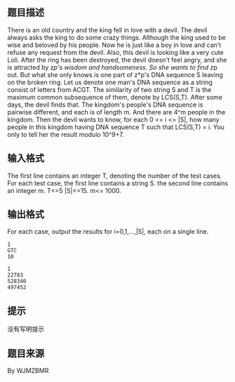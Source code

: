 


## 题目描述
There is an old country and the king fell in love with a devil. The devil always asks the king to do some crazy things. Although the king used to be wise and beloved by his people. Now he is just like a boy in love and can’t refuse any request from the devil. Also, this devil is looking like a very cute Loli.
After the ring has been destroyed, the devil doesn't feel angry, and she is attracted by z*p's wisdom and handsomeness. So she wants to find z*p out.
But what she only knows is one part of z*p's DNA sequence S leaving on the broken ring.
Let us denote one man's DNA sequence as a string consist of letters from ACGT. The similarity of two string S and T is the maximum common subsequence of them, denote by LCS(S,T).
After some days, the devil finds that. The kingdom's people's DNA sequence is pairwise different, and each is of length m. And there are 4^m people in the kingdom.
Then the devil wants to know, for each 0 <= i <= |S|, how many people in this kingdom having DNA sequence T such that LCS(S,T) = i.
You only to tell her the result modulo 10^9+7.
## 输入格式
The first line contains an integer T, denoting the number of the test cases.
For each test case, the first line contains a string S. the second line contains an integer m.
T<=5
|S|<=15. m<= 1000.
## 输出格式
For each case, output the results for i=0,1,...,|S|, each on a single line.

```input1
1
GTC
10

```

```output1
1
22783
528340
497452
```

## 提示
没有写明提示
## 题目来源
By WJMZBMR


